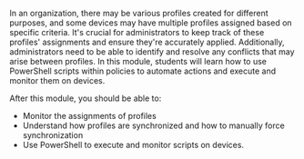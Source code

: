 In an organization, there may be various profiles created for different purposes, and some devices may have multiple profiles assigned based on specific criteria. It's crucial for administrators to keep track of these profiles' assignments and ensure they're accurately applied. Additionally, administrators need to be able to identify and resolve any conflicts that may arise between profiles. In this module, students will learn how to use PowerShell scripts within policies to automate actions and execute and monitor them on devices.

After this module, you should be able to:

 -  Monitor the assignments of profiles
 -  Understand how profiles are synchronized and how to manually force synchronization
 -  Use PowerShell to execute and monitor scripts on devices.
